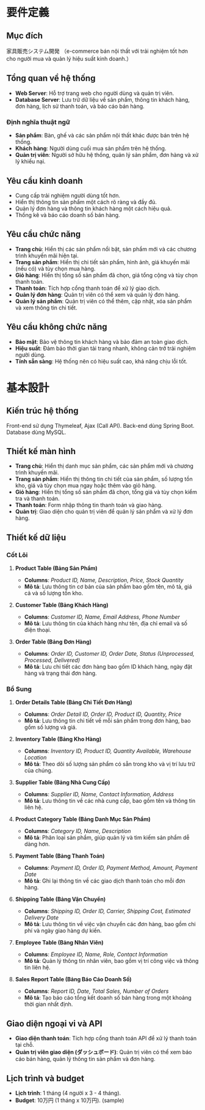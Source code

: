 # 要件定義

## Mục đích
 家具販売システム開発 （e-commerce bán nội thất với trải nghiệm tốt hơn cho người mua và quản lý hiệu suất kinh doanh.）

## Tổng quan về hệ thống
- **Web Server**: Hỗ trợ trang web cho người dùng và quản trị viên.
- **Database Server**: Lưu trữ dữ liệu về sản phẩm, thông tin khách hàng, đơn hàng, lịch sử thanh toán, và báo cáo bán hàng.

### Định nghĩa thuật ngữ
- **Sản phẩm**: Bàn, ghế và các sản phẩm nội thất khác được bán trên hệ thống.
- **Khách hàng**: Người dùng cuối mua sản phẩm trên hệ thống.
- **Quản trị viên**: Người sở hữu hệ thống, quản lý sản phẩm, đơn hàng và xử lý khiếu nại.

## Yêu cầu kinh doanh
- Cung cấp trải nghiệm người dùng tốt hơn.
- Hiển thị thông tin sản phẩm một cách rõ ràng và đầy đủ.
- Quản lý đơn hàng và thông tin khách hàng một cách hiệu quả.
- Thống kê và báo cáo doanh số bán hàng.

## Yêu cầu chức năng
- **Trang chủ**: Hiển thị các sản phẩm nổi bật, sản phẩm mới và các chương trình khuyến mãi hiện tại.
- **Trang sản phẩm**: Hiển thị chi tiết sản phẩm, hình ảnh, giá khuyến mãi (nếu có) và tùy chọn mua hàng.
- **Giỏ hàng**: Hiển thị tổng số sản phẩm đã chọn, giá tổng cộng và tùy chọn thanh toán.
- **Thanh toán**: Tích hợp cổng thanh toán để xử lý giao dịch.
- **Quản lý đơn hàng**: Quản trị viên có thể xem và quản lý đơn hàng.
- **Quản lý sản phẩm**: Quản trị viên có thể thêm, cập nhật, xóa sản phẩm và xem thông tin chi tiết.

## Yêu cầu không chức năng
- **Bảo mật**: Bảo vệ thông tin khách hàng và bảo đảm an toàn giao dịch.
- **Hiệu suất**: Đảm bảo thời gian tải trang nhanh, không cản trở trải nghiệm người dùng.
- **Tính sẵn sàng**: Hệ thống nên có hiệu suất cao, khả năng chịu lỗi tốt.

# 基本設計

## Kiến trúc hệ thống
Front-end sử dụng Thymeleaf, Ajax (Call API). Back-end dùng Spring Boot. Database dùng MySQL.

## Thiết kế màn hình
- **Trang chủ**: Hiển thị danh mục sản phẩm, các sản phẩm mới và chương trình khuyến mãi.
- **Trang sản phẩm**: Hiển thị thông tin chi tiết của sản phẩm, số lượng tồn kho, giá và tùy chọn mua ngay hoặc thêm vào giỏ hàng.
- **Giỏ hàng**: Hiển thị tổng số sản phẩm đã chọn, tổng giá và tùy chọn kiểm tra và thanh toán.
- **Thanh toán**: Form nhập thông tin thanh toán và giao hàng.
- **Quản trị**: Giao diện cho quản trị viên để quản lý sản phẩm và xử lý đơn hàng.

## Thiết kế dữ liệu

### Cốt Lõi

1. **Product Table (Bảng Sản Phẩm)**
    - **Columns**: _Product ID, Name, Description, Price, Stock Quantity_
    - **Mô tả**: Lưu thông tin cơ bản của sản phẩm bao gồm tên, mô tả, giá cả và số lượng tồn kho.

2. **Customer Table (Bảng Khách Hàng)**
    - **Columns**: _Customer ID, Name, Email Address, Phone Number_
    - **Mô tả**: Lưu thông tin của khách hàng như tên, địa chỉ email và số điện thoại.

3. **Order Table (Bảng Đơn Hàng)**
    - **Columns**: _Order ID, Customer ID, Order Date, Status (Unprocessed, Processed, Delivered)_
    - **Mô tả**: Lưu chi tiết các đơn hàng bao gồm ID khách hàng, ngày đặt hàng và trạng thái đơn hàng.

### Bổ Sung

1. **Order Details Table (Bảng Chi Tiết Đơn Hàng)**
    - **Columns**: _Order Detail ID, Order ID, Product ID, Quantity, Price_
    - **Mô tả**: Lưu thông tin chi tiết về mỗi sản phẩm trong đơn hàng, bao gồm số lượng và giá.

2. **Inventory Table (Bảng Kho Hàng)**
    - **Columns**: _Inventory ID, Product ID, Quantity Available, Warehouse Location_
    - **Mô tả**: Theo dõi số lượng sản phẩm có sẵn trong kho và vị trí lưu trữ của chúng.

3. **Supplier Table (Bảng Nhà Cung Cấp)**
    - **Columns**: _Supplier ID, Name, Contact Information, Address_
    - **Mô tả**: Lưu thông tin về các nhà cung cấp, bao gồm tên và thông tin liên hệ.

4. **Product Category Table (Bảng Danh Mục Sản Phẩm)**
    - **Columns**: _Category ID, Name, Description_
    - **Mô tả**: Phân loại sản phẩm, giúp quản lý và tìm kiếm sản phẩm dễ dàng hơn.

5. **Payment Table (Bảng Thanh Toán)**
    - **Columns**: _Payment ID, Order ID, Payment Method, Amount, Payment Date_
    - **Mô tả**: Ghi lại thông tin về các giao dịch thanh toán cho mỗi đơn hàng.

6. **Shipping Table (Bảng Vận Chuyển)**
    - **Columns**: _Shipping ID, Order ID, Carrier, Shipping Cost, Estimated Delivery Date_
    - **Mô tả**: Lưu thông tin về việc vận chuyển các đơn hàng, bao gồm chi phí và ngày giao hàng dự kiến.

7. **Employee Table (Bảng Nhân Viên)**
    - **Columns**: _Employee ID, Name, Role, Contact Information_
    - **Mô tả**: Quản lý thông tin nhân viên, bao gồm vị trí công việc và thông tin liên hệ.

8. **Sales Report Table (Bảng Báo Cáo Doanh Số)**
    - **Columns**: _Report ID, Date, Total Sales, Number of Orders_
    - **Mô tả**: Tạo báo cáo tổng kết doanh số bán hàng trong một khoảng thời gian nhất định.


## Giao diện ngoại vi và API
- **Giao diện thanh toán**: Tích hợp cổng thanh toán API để xử lý thanh toán tại chỗ.
- **Quản trị viên giao diện (ダッシュボード)**: Quản trị viên có thể xem báo cáo bán hàng, quản lý thông tin sản phẩm và đơn hàng.

## Lịch trình và budget
- **Lịch trình**: 1 tháng (4 người x 3 - 4 tháng).
- **Budget**: 10万円 (1 tháng x 10万円). (sample)